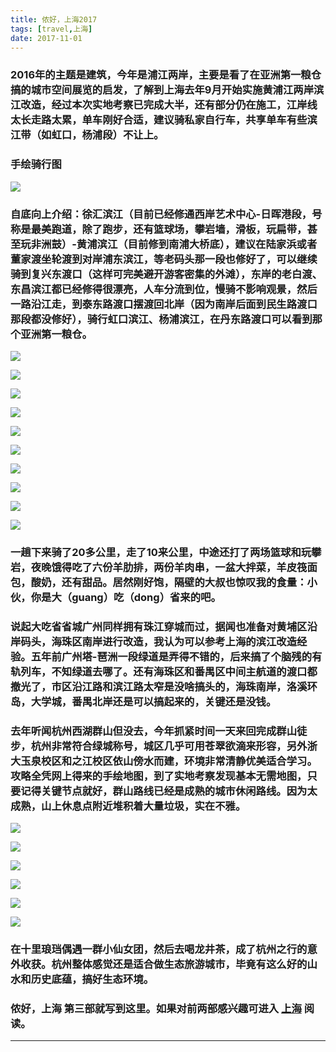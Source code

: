 ```yaml
---
title: 侬好，上海2017
tags: [travel,上海]
date: 2017-11-01
---
```


###  2016年的主题是建筑，今年是浦江两岸，主要是看了在亚洲第一粮仓搞的城市空间展览的启发，了解到上海去年9月开始实施黄浦江两岸滨江改造，经过本次实地考察已完成大半，还有部分仍在施工，江岸线太长走路太累，单车刚好合适，建议骑私家自行车，共享单车有些滨江带（如虹口，杨浦段）不让上。

### 手绘骑行图

![](http://wx2.sinaimg.cn/large/67804861ly1fl2xgbfiulj20z70h37wi.jpg)

### 自底向上介绍：徐汇滨江（目前已经修通西岸艺术中心-日晖港段，号称是最美跑道，除了跑步，还有篮球场，攀岩墙，滑板，玩扁带，甚至玩非洲鼓）-黄浦滨江（目前修到南浦大桥底），建议在陆家浜或者董家渡坐轮渡到对岸浦东滨江，等老码头那一段也修好了，可以继续骑到复兴东渡口（这样可完美避开游客密集的外滩），东岸的老白渡、东昌滨江都已经修得很漂亮，人车分流到位，慢骑不影响观景，然后一路沿江走，到泰东路渡口摆渡回北岸（因为南岸后面到民生路渡口那段都没修好），骑行虹口滨江、杨浦滨江，在丹东路渡口可以看到那个亚洲第一粮仓。

<!--more-->

![](https://wx1.sinaimg.cn/mw1024/67804861ly1fl2xhrlzxsj21kw16oe81.jpg)

![](https://wx3.sinaimg.cn/mw690/67804861ly1fl2xkq0mioj21kw16o7wh.jpg)

![](https://wx1.sinaimg.cn/mw1024/67804861ly1fl2xks3iuuj21kw23ve83.jpg)

![](https://wx2.sinaimg.cn/mw1024/67804861ly1fl2xkrhvhtj21kw23vb29.jpg)

![](https://wx3.sinaimg.cn/mw1024/67804861ly1fl2xkr0lwgj21kw16ou0x.jpg)

![](https://wx4.sinaimg.cn/mw1024/67804861ly1fl2xhroyzjj21kw16o1kx.jpg)

![](https://wx1.sinaimg.cn/mw1024/67804861ly1fl2xht7qo7j21kw23v4qq.jpg)

![](https://wx4.sinaimg.cn/mw1024/67804861ly1fl2xhtnlybj21kw16oqv5.jpg)

![](https://wx2.sinaimg.cn/mw1024/67804861ly1fl2xhtl7zpj21kw16ou0x.jpg)

![](https://wx4.sinaimg.cn/mw1024/67804861ly1fl2xoj9olkj21c00ty769.jpg)

### 一趟下来骑了20多公里，走了10来公里，中途还打了两场篮球和玩攀岩，夜晚饿得吃了六份羊肋排，两份羊肉串，一盆大拌菜，羊皮筏面包，酸奶，还有甜品。居然刚好饱，隔壁的大叔也惊叹我的食量：小伙，你是大（guang）吃（dong）省来的吧。

### 说起大吃省省城广州同样拥有珠江穿城而过，据闻也准备对黄埔区沿岸码头，海珠区南岸进行改造，我认为可以参考上海的滨江改造经验。五年前广州塔-琶洲一段绿道是弄得不错的，后来搞了个脑残的有轨列车，不知绿道去哪了。还有海珠区和番禺区中间主航道的渡口都撤光了，市区沿江路和滨江路太窄是没啥搞头的，海珠南岸，洛溪环岛，大学城，番禺北岸还是可以搞起来的，关键还是没钱。

### 去年听闻杭州西湖群山但没去，今年抓紧时间一天来回完成群山徒步，杭州非常符合绿城称号，城区几乎可用苍翠欲滴来形容，另外浙大玉泉校区和之江校区依山傍水而建，环境非常清静优美适合学习。攻略全凭网上得来的手绘地图，到了实地考察发现基本无需地图，只要记得关键节点就好，群山路线已经是成熟的城市休闲路线。因为太成熟，山上休息点附近堆积着大量垃圾，实在不雅。

![](http://wx3.sinaimg.cn/large/67804861ly1fl2xg9gxcij21kw16ots2.jpg)

![](https://wx4.sinaimg.cn/mw1024/67804861ly1fl2xhqu041j20zj0ght9e.jpg)

![](https://wx1.sinaimg.cn/mw1024/67804861ly1fl2xkrv6ouj21kw0t0hdx.jpg)

![](https://wx4.sinaimg.cn/mw1024/67804861ly1fl2xkuelf2j21kw16ou0y.jpg)

![](https://wx3.sinaimg.cn/mw1024/67804861ly1fl2xkvpynuj21kw16o7wk.jpg)

![](https://wx2.sinaimg.cn/mw1024/67804861ly1fl2xok277sj21kw16okjn.jpg)

### 在十里琅珰偶遇一群小仙女团，然后去喝龙井茶，成了杭州之行的意外收获。杭州整体感觉还是适合做生态旅游城市，毕竟有这么好的山水和历史底蕴，搞好生态环境。

### 侬好，上海 第三部就写到这里。如果对前两部感兴趣可进入 [上海](https://zhukite.github.io/tags/%E4%B8%8A%E6%B5%B7/) 阅读。


 * * *
